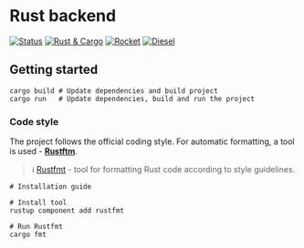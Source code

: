 # Rust backend

[![Status](https://img.shields.io/badge/Status-in%20progress-success)]()
[![Rust & Cargo](https://img.shields.io/badge/Rust%20%26%20Cargo-1.54.0-blueviolet)](https://www.rust-lang.org/)
[![Rocket](https://img.shields.io/badge/Rocket-0.5.0--rc.1-blue)](https://github.com/SergioBenitez/Rocket)
[![Diesel](https://img.shields.io/badge/Diesel-1.4.7-yellow)](https://github.com/diesel-rs/diesel)

## Getting started

```shell
cargo build # Update dependencies and build project
cargo run   # Update dependencies, build and run the project
```

### Code style

The project follows the official coding style.
For automatic formatting, a tool is used - [**Rustftm**][rustfmt].

> :information_source: [Rustfmt][rustfmt] - tool for formatting Rust code according to style guidelines.

```shell
# Installation guide 

# Install tool
rustup component add rustfmt

# Run Rustfmt
cargo fmt
```

[rustfmt]: https://github.com/rust-lang/rustfmt "Rustfmt - tool for formatting Rust code"
